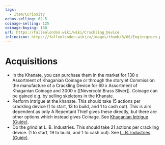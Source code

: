 ```yaml
---
tags:
  - Item/Curiosity
echos-selling: 62.5
coinage-selling: 125
coinage-buying: 130
url: https://fallenlondon.wiki/wiki/Crackling_Device
inlineicon: https://fallenlondon.wiki/w/images/thumb/8/86/Enginegreen.png/40px-Enginegreen.png
---
```

# Acquisitions 
- In the Khanate, you can purchase them in the market for 130 x  Assortment of Khaganian Coinage or through the storylet Commission the manufacture of a Crackling Device for 60 x  Assortment of Khaganian Coinage and 3000 x  [[Nevercold Brass Sliver]]. Coinage can be gained e.g. by selling skeletons in the Khanate.
- Perform intrigue at the khanate. This should take 15 actions per crackling device (1 to start, 13 to build, and 1 to cash out). This is airs dependent as only A Repentant Thief gives these directly, but there are other options which instead gives Coinage. See [Khaganian Intrigue (Guide)](https://fallenlondon.wiki/wiki/Khaganian_Intrigue_(Guide)).
- Do the grind at L. B. Industries. This should take 21 actions per crackling device. (1 to start, 19 to build, and 1 to cash out). See [L. B. Industries (Guide)](https://fallenlondon.wiki/wiki/L._B._Industries_(Guide)).